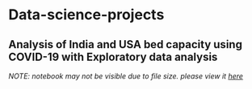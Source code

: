 # Data-science-projects

## Analysis of India and USA bed capacity using COVID-19 with Exploratory data analysis

<i>NOTE: notebook may not be visible due to file size. please view it <a href = "https://nbviewer.org/github/OmkarDhekane/Data-science-projects/blob/main/USA_India_beds_analysis_omkar%28PICT%29.ipynb" target="_blank" >here</a></i> 
